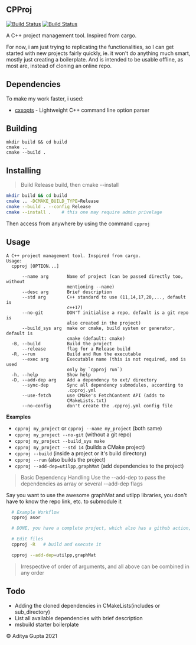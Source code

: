 CPProj
----

[![Build Status](https://github.com/adi-g15/cpproj/actions/workflows/build_ubuntu.yml/badge.svg)](https://github.com/adi-g15/cpproj/actions/workflows/build_ubuntu.yml)
[![Build Status](https://github.com/adi-g15/cpproj/actions/workflows/build_windows.yml/badge.svg)](https://github.com/adi-g15/cpproj/actions/workflows/build_windows.yml)

A C++ project management tool. Inspired from cargo.

For now, i am just trying to replicating the functionalities,
so I can get started with new projects fairly quickly, ie. 
it won't do anything much smart, mostly just creating a boilerplate.
And is intended to be usable offline, as most are, instead of cloning an online repo.

## Dependencies

To make my work faster, i used:

* [cxxopts](https://github.com/jarro2783/cxxopts) - Lightweight C++ command line option parser

## Building

```
mkdir build && cd build
cmake ..
cmake --build .
```

## Installing

> Build Release build, then cmake --install

```sh
mkdir build && cd build
cmake .. -DCMAKE_BUILD_TYPE=Release
cmake --build . --config Release
cmake --install .    # this one may require admin privelage
```

Then access from anywhere by using the command `cpproj`

## Usage

```
A C++ project management tool. Inspired from cargo.
Usage:
  cpproj [OPTION...]

      --name arg       Name of project (can be passed directly too, without 
                       mentioning --name)
      --desc arg       Brief description
      --std arg        C++ standard to use (11,14,17,20,..., default is 
                       c++17)
      --no-git         DON'T initialise a repo, default is a git repo is 
                       also created in the project)
      --build_sys arg  make or cmake, build system or generator, default is 
                       cmake (default: cmake)
  -B, --build          Build the project
      --release        flag for a Release build
  -R, --run            Build and Run the executable
      --exec arg       Executable name (this is not required, and is used 
                       only by `cpproj run`)
  -h, --help           Show help
  -D, --add-dep arg    Add a dependency to ext/ directory
      --sync-dep       Sync all dependency submodules, according to 
                       .cpproj.yml
      --use-fetch      use CMake's FetchContent API (adds to 
                       CMakeLists.txt)
      --no-config      don't create the .cpproj.yml config file
```

**Examples**

* `cpproj my_project` or `cpproj --name my_project`  (both same)
* `cpproj my_project --no-git`    (without a git repo)
* `cpproj my_project --build_sys make`
* `cpproj my_project --std 14`    (builds a CMake project)
* `cpproj --build`                (inside a project or it's build directory)
* `cpproj --run`                  (also builds the project)
* `cpproj --add-dep=utilpp,graphMat`                  (add dependencies to the project)

> Basic Dependency Handling
  Use the --add-dep to pass the dependencies as array or several --add-dep flags

  Say you want to use the awesome graphMat and utilpp libraries, you don't have to know the repo link, etc. to submodule it

```sh
  # Example Workflow
  cpproj asor

  # DONE, you have a complete project, which also has a github action, to check build status at each push :tada:

  # Edit files
  cpproj -R   # build and execute it

  cpproj --add-dep=utilpp,graphMat
```

> Irrespective of order of arguments, and all above can be combined in any order

## Todo

* Adding the cloned dependencies in CMakeLists(includes or sub_directory)
* List all available dependencies with brief description
* msbuild starter boilerplate

:copyright: Aditya Gupta 2021

